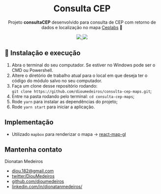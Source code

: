 <h1 align="center">Consulta CEP</h1>
<p align="center">Projeto <strong>consultaCEP</strong> desenvolvido para consulta de CEP com retorno de dados e localização no mapa <a href="https://ceplabs.netlify.com/" target="_blank">Ceplabs</a> 🚀</p>
<p align="center">
  <a aria-label="Netlify Status" href="https://ceplabs.netlify.com/">
    <img src="https://api.netlify.com/api/v1/badges/6aae730f-92e6-4841-8503-c879d0e28d03/deploy-status" />
  </a>
  <a aria-label="Versão do React" href="https://github.com/facebook/react/blob/master/CHANGELOG.md#16120-november-14-2019">
    <img src="https://img.shields.io/badge/react-16.12.0-informational?logo=react" />
  </a>
</p>

## 🚀 Instalação e execução

1. Abra o terminal do seu computador. Se estiver no Windows pode ser o CMD ou Powershell.
2. Altere o diretório de trabalho atual para o local em que deseja ter o código do módulo salvo no seu computador.
3. Faça um clone desse repositório rodando: <br> `git clone https://github.com/dioumedeiros/consulta-cep-maps.git`;
4. Entre na pasta rodando pelo terminal: `cd consulta-cep-maps`;
5. Rode `yarn` para instalar as dependências do projeto;
6. Rode `yarn start` para iniciar a aplicação.

## Implementação

- Utilizado `mapbox` para renderizar o mapa -> <a href="https://github.com/uber/react-map-gl">react-map-gl</a>

## Mantenha contato

Dionatan Medeiros

- [diou.182@gmail.com](mailto:diou.182@gmail.com)
- [twitter/DiouMedeiros](http://twitter.com/DiouMedeiros)
- [github.com/dioumedeiros](http://github.com/dioumedeiros)
- [linkedin.com/in/dionatanmedeiros/](http://linkedin.com/in/dionatanmedeiros)
